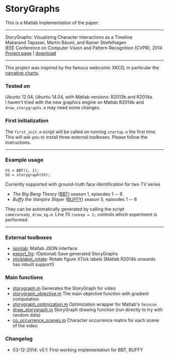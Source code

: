 StoryGraphs
===========

This is a Matlab implementation of the paper:

----
StoryGraphs: Visualizing Character Interactions as a Timeline  
Makarand Tapaswi, Martin Bäuml, and Rainer Stiefelhagen  
IEEE Conference on Computer Vision and Pattern Recognition (CVPR), 2014  
[Project page](https://cvhci.anthropomatik.kit.edu/~mtapaswi/projects-storygraphs.html) | [download](https://cvhci.anthropomatik.kit.edu/~mtapaswi/papers/CVPR2014.pdf)

----

This project was inspired by the famous webcomic XKCD, in particular the [narrative charts](http://xkcd.com/657/).


### Tested on
Ubuntu 12.04, Ubuntu 14.04, with Matlab versions: R2013b and R2014a.  
I haven't tried with the new graphics engine on Matlab R2014b and <code>draw_storygraphs.m</code> may need some changes.


### First initialization
The <code>first_init.m</code> script will be called on running <code>startup.m</code> the first time. This will ask you to install three external toolboxes. Please follow the instructions.

---
### Example usage
<code>VS = BBT(1, 1);</code>  
<code>SG = storygraph(VS);</code>

Currently supported with ground-truth face identification for two TV series
- <em>The Big Bang Theory</em> ([BBT](http://en.wikipedia.org/wiki/The_Big_Bang_Theory)) season 1, episodes 1 -- 6
- <em>Buffy the Vampire Slayer</em> ([BUFFY](http://en.wikipedia.org/wiki/Buffy_the_Vampire_Slayer)) season 5, episodes 1 -- 6

They can be automatically generated by calling the script <code>cameraready_draw_sg.m</code>.  Line 70 <code>runexp = 1;</code> controls which experiment is performed.

----
### External toolboxes
- [jsonlab](http://www.mathworks.com/matlabcentral/fileexchange/33381-jsonlab--a-toolbox-to-encode-decode-json-files-in-matlab-octave): Matlab JSON interface
- [export_fig](http://mathworks.com/matlabcentral/fileexchange/23629-export-fig): (Optional) Save generated StoryGraphs
- [xticklabel_rotate](http://mathworks.com/matlabcentral/fileexchange/3486-xticklabel-rotate): Rotate figure XTick labels (Matlab R2014b onwards has inbuilt support!)



### Main functions
- [storygraph.m](story/storygraph.m)   Generates the StoryGraph for video
- [storygraph_objective.m](story/storygraph_objective.m)   The main objective function with gradient computation
- [storygraph_optimization.m](story/storygraph_optimization.m)   Optimization wrapper for Matlab's <code>fmincon</code>
- [draw_storygraph.m](story/draw_storygraph.m)   StoryGraph drawing function (run directly to try with random data)
- [co_occurrence_scenes.m](story/co_occurrence_scenes.m)   Character occurrence matrix for each scene of the video



### Changelog
- 03-12-2014: v0.1: First working implementation for BBT, BUFFY


